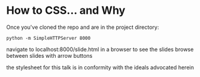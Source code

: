 # How to CSS... and Why

Once you've cloned the repo and are in the project directory:

```python -m SimpleHTTPServer 8000```

navigate to localhost:8000/slide.html in a browser to see the slides
browse between slides with arrow buttons

the stylesheet for this talk is in conformity with the ideals advocated herein